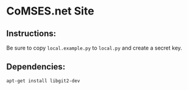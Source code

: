 # CoMSES.net Site

Instructions:
-------------

Be sure to copy `local.example.py` to `local.py` and create a secret key.

Dependencies:
-------------

`apt-get install libgit2-dev`